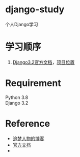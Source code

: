 # django-study
个人Django学习

# 学习顺序
1. [Django3.2官方文档](https://docs.djangoproject.com/en/3.2/)，[项目位置](https://github.com/yuminghe/django-study/mysite)

# Requirement
Python 3.8 \
Django 3.2

# Reference
- [追梦人物的博客](https://www.zmrenwu.com/post/15/)
- [官方文档](https://docs.djangoproject.com/en/3.2/)
- 
